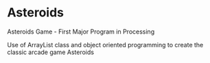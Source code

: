 Asteroids
=========

Asteroids Game  - First Major Program in Processing

Use of ArrayList class and object oriented programming to create the classic arcade game Asteroids
